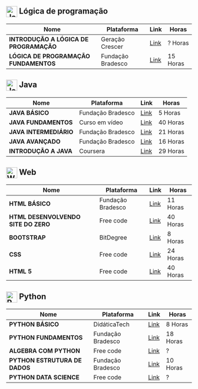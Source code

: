 <h2>
  <img src="https://github.com/MarcusTechs/Free-way/assets/138902771/5e4f6c64-39a2-4ee9-a6fb-cccb7e5ab72a" alt="Java" width="30px" style="vertical-align: middle;"> Lógica de programação
</h2>

| **Nome** | **Plataforma** | **Link** | **Horas** |
| --- | --- | --- | --- | 
| **INTRODUÇÃO A LÓGICA DE PROGRAMAÇÃO** | Geração Crescer | [Link](https://cursos.geracaocrescer.org.br/acesso/?_gl=1*mtq5y8*_ga*MjEwMDIzOTA1NS4xNjkxMTQ4MzIw*_ga_LDVM7V2ZPE*MTY5MTE1MDg5MS4yLjAuMTY5MTE1MDg5MS4wLjAuMA..*_ga_ZLXYWEC0TE*MTY5MTE1MDg5MS4yLjAuMTY5MTE1MDg5MS4wLjAuMA..&_ga=2.23555838.510224580.1691148320-2100239055.1691148320) | ? Horas |
| **LÓGICA DE PROGRAMAÇÃO FUNDAMENTOS** | Fundação Bradesco | [Link](https://www.ev.org.br/cursos/fundamentos-de-logica-de-programacao) | 15 Horas |

<h2>
  <img src="https://github.com/MarcusTechs/Free-way/assets/138902771/1404a76e-d743-4fa5-89ce-6372ed3912ac" alt="Java" width="30px" style="vertical-align: middle;"> Java
</h2>

| **Nome** | **Plataforma** | **Link** | **Horas** |
| --- | --- | --- | --- |
| **JAVA BÁSICO** | Fundação Bradesco | [Link](https://www.ev.org.br/cursos/linguagem-de-programacao-java-basico) | 5 Horas |
| **JAVA FUNDAMENTOS** | Curso em vídeo | [Link](https://www.cursoemvideo.com/curso/java-basico/) | 40 Horas |
| **JAVA INTERMEDIÁRIO** | Fundação Bradesco | [Link](https://www.ev.org.br/trilhas-de-conhecimento/linguagem-de-programacao-java) | 21 Horas |
| **JAVA AVANÇADO** | Fundação Bradesco | [Link](https://www.ev.org.br/cursos/linguagem-de-programacao-java-avancado) | 16 Horas |
| **INTRODUÇÃO A JAVA** | Coursera | [Link](https://www.coursera.org/learn/introduccion-java) | 29 Horas |

<h2>
  <img src="https://github.com/MarcusTechs/Free-way/assets/138902771/b5e00395-0db4-46f6-aaba-c8868ca0ef74" alt="Web" width="30px" style="vertical-align: middle;"> Web
</h2>

| **Nome** | **Plataforma** | **Link** | **Horas** |
| --- | --- | --- | --- |
| **HTML BÁSICO** | Fundação Bradesco | [Link](https://www.ev.org.br/cursos/html-basico) | 11 Horas |
| **HTML DESENVOLVENDO SITE DO ZERO** | Free code | [Link](https://www.freecodecamp.org/learn/2022/responsive-web-design/) | 40 Horas |
| **BOOTSTRAP** | BitDegree | [Link](https://www.bitdegree.org/courses/learning-paths/web-developer) | 8 Horas |
| **CSS** | Free code | [Link](https://www.freecodecamp.org/learn/2022/responsive-web-design/) | 24 Horas |
| **HTML 5** | Free code | [Link](https://www.freecodecamp.org/learn/2022/responsive-web-design/) | 40 Horas |

<h2>
  <img src="https://github.com/MarcusTechs/Free-way/assets/138902771/503fd852-0447-41d6-b3df-e3fabb6a194f" alt="PYTHON" width="30px" style="vertical-align: middle;"> Python
</h2>

| **Nome** | **Plataforma** | **Link** | **Horas** |
| --- | --- | --- | --- |
| **PYTHON BÁSICO** | DidáticaTech | [Link](https://didatica.tech/curso-de-python-online-para-iniciantes/) | 8 Horas |
| **PYTHON FUNDAMENTOS** | Fundação Bradesco | [Link](https://www.ev.org.br/cursos/linguagem-de-programacao-python-basico) | 18 Horas |
| **ALGEBRA COM PYTHON** | Free code | [Link](https://www.freecodecamp.org/learn/college-algebra-with-python/) | ? |
| **PYTHON ESTRUTURA DE DADOS** | Fundação Bradesco | [Link](https://www.ev.org.br/cursos/Desenvolvendo-um-Projeto-Completo-Python-com-Estruturas-de-Dados) | 10 Horas |
| **PYTHON DATA SCIENCE** | Free code | [Link](https://www.freecodecamp.org/learn/scientific-computing-with-python/) | ? |
